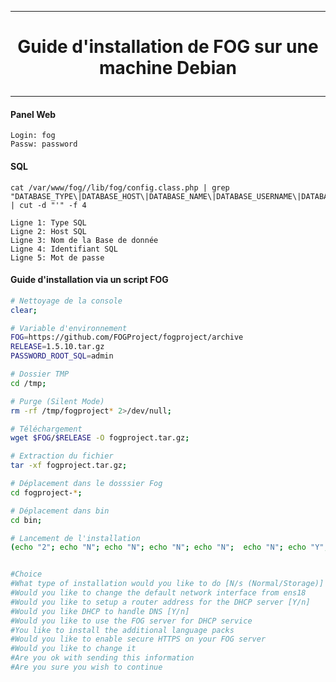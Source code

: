 ----------------------------------------------------------------------------------------------------------------------------
# <p align='center'>Guide d'installation de FOG sur une machine Debian </p>

----------------------------------------------------------------------------------------------------------------------------

#### Panel Web
```
Login: fog
Passw: password
```

#### SQL
```
cat /var/www/fog//lib/fog/config.class.php | grep "DATABASE_TYPE\|DATABASE_HOST\|DATABASE_NAME\|DATABASE_USERNAME\|DATABASE_PASSWORD" | cut -d "'" -f 4

Ligne 1: Type SQL
Ligne 2: Host SQL
Ligne 3: Nom de la Base de donnée
Ligne 4: Identifiant SQL
Ligne 5: Mot de passe
```

#### Guide d'installation via un script FOG
```bash
# Nettoyage de la console
clear;

# Variable d'environnement
FOG=https://github.com/FOGProject/fogproject/archive
RELEASE=1.5.10.tar.gz
PASSWORD_ROOT_SQL=admin

# Dossier TMP
cd /tmp;

# Purge (Silent Mode)
rm -rf /tmp/fogproject* 2>/dev/null;

# Téléchargement
wget $FOG/$RELEASE -O fogproject.tar.gz;

# Extraction du fichier
tar -xf fogproject.tar.gz;

# Déplacement dans le dosssier Fog
cd fogproject-*;

# Déplacement dans bin
cd bin;

# Lancement de l'installation
(echo "2"; echo "N"; echo "N"; echo "N"; echo "N";  echo "N"; echo "Y"; echo "N"; echo "N"; echo "Y"; echo "Y"; echo "y"; echo "$PASSWORD_ROOT_SQL") | ./installfog.sh;


#Choice                                                                : 2
#What type of installation would you like to do [N/s (Normal/Storage)] ? N
#Would you like to change the default network interface from ens18     ? N
#Would you like to setup a router address for the DHCP server [Y/n]    ? N
#Would you like DHCP to handle DNS [Y/n]                               ? N
#Would you like to use the FOG server for DHCP service                 ? N
#You like to install the additional language packs                     ? Y
#Would you like to enable secure HTTPS on your FOG server              ? N
#Would you like to change it                                           ? N
#Are you ok with sending this information                              ? Y
#Are you sure you wish to continue                                     ? Y
```


